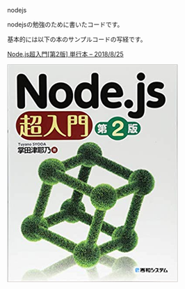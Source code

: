 nodejs

nodejsの勉強のために書いたコードです。

基本的には以下の本のサンプルコードの写経です。

[Node.js超入門[第2版] 単行本 – 2018/8/25](https://www.amazon.co.jp/Node-js%E8%B6%85%E5%85%A5%E9%96%80-%E7%AC%AC2%E7%89%88-%E6%8E%8C%E7%94%B0-%E6%B4%A5%E8%80%B6%E4%B9%83/dp/4798055220/ref=sr_1_2?__mk_ja_JP=%E3%82%AB%E3%82%BF%E3%82%AB%E3%83%8A&keywords=node+js&qid=1573383729&sr=8-2)

<img src="https://github.com/YutaIzumi/nodejs/blob/master/image/513Ruzs3LjL._SX390_BO1%2C204%2C203%2C200_.jpg" alt="Node.js超入門[第2版] 単行本 – 2018/8/25" title="Node.js超入門[第2版] 単行本 – 2018/8/25">
